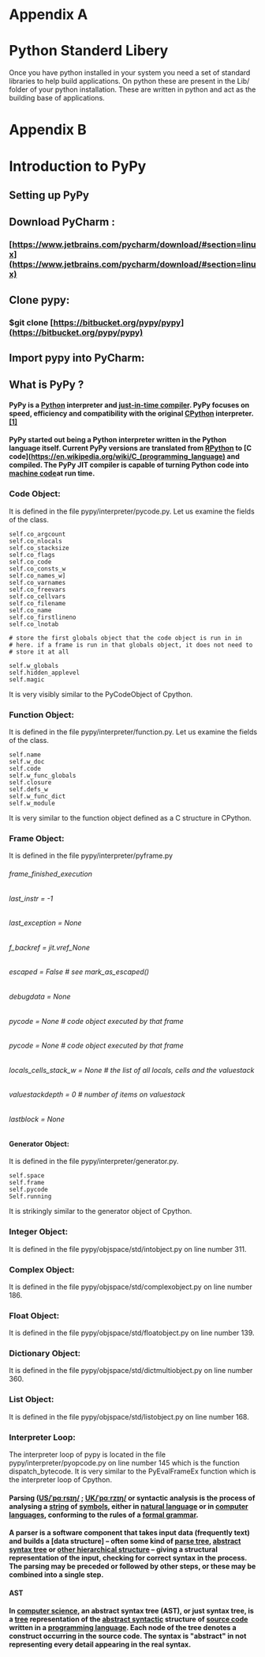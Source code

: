 # Appendix A  


# Python Standerd Libery


Once you have python installed in your system you need a set of standard libraries to help build
applications. On python these are present in the Lib/ folder of your python installation. These
are written in python and act as the building base of applications.



# Appendix B

# Introduction to PyPy

## Setting up PyPy

## Download PyCharm :

### [https://www.jetbrains.com/pycharm/download/#section=linux](https://www.jetbrains.com/pycharm/download/#section=linux)
 
## Clone pypy:

### $git clone [https://bitbucket.org/pypy/pypy](https://bitbucket.org/pypy/pypy)

## Import pypy into PyCharm:

## What is PyPy ?

#### PyPy is a [Python](https://en.wikipedia.org/wiki/Python_(programming_language)) interpreter and [just-in-time compiler](https://en.wikipedia.org/wiki/Just-in-time_compilation). PyPy focuses on speed, efficiency and compatibility with the original [CPython](https://en.wikipedia.org/wiki/CPython) interpreter.[[1]](https://en.wikipedia.org/wiki/PyPy#cite_note-mission-statement-1)
#### PyPy started out being a Python interpreter written in the Python language itself. Current PyPy versions are translated from [RPython](https://en.wikipedia.org/wiki/PyPy#RPython) to [C code](https://en.wikipedia.org/wiki/C_(programming_language) and compiled. The PyPy JIT compiler is capable of turning Python code into [machine code](https://en.wikipedia.org/wiki/Machine_code)at run time.
### Code Object:
It is defined in the file pypy/interpreter/pycode.py. Let us examine the fields of the class.
```
self.co_argcount
self.co_nlocals
self.co_stacksize
self.co_flags
self.co_code
self.co_consts_w
self.co_names_w]
self.co_varnames
self.co_freevars
self.co_cellvars
self.co_filename
self.co_name
self.co_firstlineno
self.co_lnotab

# store the first globals object that the code object is run in in
# here. if a frame is run in that globals object, it does not need to
# store it at all

self.w_globals
self.hidden_applevel
self.magic
```
It is very visibly similar to the PyCodeObject of Cpython.
### Function Object:
It is defined in the file pypy/interpreter/function.py. Let us examine the fields of the class.
```
self.name
self.w_doc
self.code
self.w_func_globals
self.closure
self.defs_w
self.w_func_dict
self.w_module
```
It is very similar to the function object defined as a C structure in CPython.
### Frame Object:
It is defined in the file pypy/interpreter/pyframe.py

###### frame_finished_execution
###### last_instr = -1
###### last_exception = None
###### f_backref =  jit.vref_None
###### escaped = False # see mark_as_escaped()
###### debugdata = None
###### pycode = None # code object executed by that frame
###### pycode = None # code object executed by that frame
###### locals_cells_stack_w = None # the list of all locals, cells and the valuestack
###### valuestackdepth = 0 # number of items on valuestack
###### lastblock = None
#### Generator Object:
It is defined in the file pypy/interpreter/generator.py.
```
self.space
self.frame
self.pycode
Self.running
```
It is strikingly similar to the generator object of Cpython.
### Integer Object:
It is defined in the file pypy/objspace/std/intobject.py on line number 311.
### Complex Object:
It is defined in the file pypy/objspace/std/complexobject.py on line number 186.
### Float Object:
It is defined in the file pypy/objspace/std/floatobject.py on line number 139.
### Dictionary Object:
It is defined in the file pypy/objspace/std/dictmultiobject.py on line number 360.
### List Object:
It is defined in the file pypy/objspace/std/listobject.py on line number 168.
### Interpreter Loop:
The interpreter loop of pypy is located in the file pypy/interpreter/pyopcode.py on line number 145 which is the function dispatch_bytecode. It is very similar to the PyEvalFrameEx function which is the interpreter loop of Cpython.


#### Parsing ([US/ˈpɑːrsɪŋ/](https://en.wikipedia.org/wiki/Help:IPA_for_English) ; [UK](https://en.wikipedia.org/wiki/British_English)[/ˈpɑːrzɪŋ/](https://en.wikipedia.org/wiki/Help:IPA_for_English) or syntactic analysis is the process of analysing a [string](https://en.wikipedia.org/wiki/String_(computer_science)) of  [symbols](https://en.wikipedia.org/wiki/Symbol_(programming)), either in [natural language](https://en.wikipedia.org/wiki/Natural_language) or in [computer languages](https://en.wikipedia.org/wiki/Computer_languages), conforming to the rules of a [formal grammar](https://en.wikipedia.org/wiki/Formal_grammar).

#### A parser is a software component that takes input data (frequently text) and builds a [data structure] – often some kind of [parse tree](https://en.wikipedia.org/wiki/Data_structure), [abstract syntax tree](https://en.wikipedia.org/wiki/Parse_tree) or [other hierarchical structure](https://en.wikipedia.org/wiki/Abstract_syntax_tree) – giving a structural representation of the input, checking for correct syntax in the process. The parsing may be preceded or followed by other steps, or these may be combined into a single step.

#### AST

#### In [computer science](https://en.wikipedia.org/wiki/Computer_science), an abstract syntax tree (AST), or just syntax tree, is a [tree](https://en.wikipedia.org/wiki/Directed_tree) representation of the [abstract syntactic](https://en.wikipedia.org/wiki/Abstract_syntax) structure of [source code](https://en.wikipedia.org/wiki/Source_code) written in a [programming language](https://en.wikipedia.org/wiki/Programming_language). Each node of the tree denotes a construct occurring in the source code. The syntax is "abstract" in not representing every detail appearing in the real syntax.
